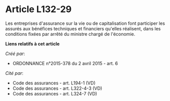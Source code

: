 # Article L132-29

Les entreprises d'assurance sur la vie ou de capitalisation font participer les assurés aux bénéfices techniques et
financiers qu'elles réalisent, dans les conditions fixées par arrêté du ministre chargé de l'économie.

**Liens relatifs à cet article**

_Créé par_:

  - ORDONNANCE n°2015-378 du 2 avril 2015 - art. 6

_Cité par_:

  - Code des assurances - art. L194-1 (VD)
  - Code des assurances - art. L322-4-3 (VD)
  - Code des assurances - art. L324-7 (VD)
